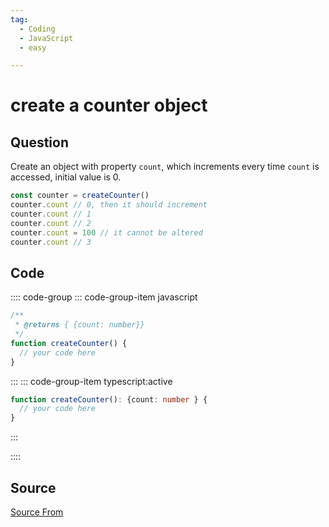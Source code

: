 ```yaml
---
tag:
  - Coding
  - JavaScript
  - easy

---
```

  
# create a counter object

## Question
Create an object with property `count`, which increments every time `count` is accessed, initial value is 0.

```js
const counter = createCounter()
counter.count // 0, then it should increment
counter.count // 1
counter.count // 2
counter.count = 100 // it cannot be altered
counter.count // 3
```

## Code
:::: code-group
::: code-group-item javascript
```javascript
/**
 * @returns { {count: number}}
 */
function createCounter() {
  // your code here
}
```
:::
    ::: code-group-item typescript:active
```typescript
function createCounter(): {count: number } {
  // your code here
}
```
:::
    
::::



##  Source
[Source From](https://bigfrontend.dev/problem/create-a-counter-object)

  